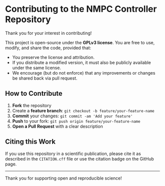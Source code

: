 # Contributing to the NMPC Controller Repository

Thank you for your interest in contributing!

This project is open-source under the **GPLv3 license**. You are free to use, modify, and share the code, provided that:

- You preserve the license and attribution.
- If you distribute a modified version, it must also be publicly available under the same license.
- We encourage (but do not enforce) that any improvements or changes be shared back via pull request.

## How to Contribute

1. **Fork** the repository
2. Create a **feature branch**: `git checkout -b feature/your-feature-name`
3. **Commit** your changes: `git commit -am 'Add your feature'`
4. **Push** to your fork: `git push origin feature/your-feature-name`
5. **Open a Pull Request** with a clear description

## Citing this Work

If you use this repository in a scientific publication, please cite it as described in the `CITATION.cff` file or use the citation badge on the GitHub page.

---

Thank you for supporting open and reproducible science!